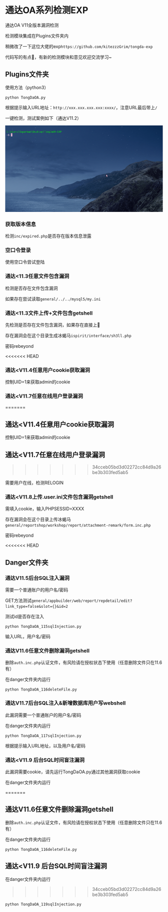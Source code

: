# 通达OA系列检测EXP

通达OA V11全版本漏洞检测

检测模块集成在Plugins文件夹内

稍微改了一下这位大佬的exp`https://github.com/kitezzzGrim/tongda-exp`

代码写的有点💩，有新的检测模块和意见欢迎交流学习~

## Plugins文件夹

使用方法（python3）

```
python TongDaOA.py
```

根据提示输入URL地址：`http://xxx.xxx.xxx.xxx:xxxx/`，注意URL最后带上`/`

一键检测，测试案例如下（通达V11.2）

![](pic/1.gif)

### 获取版本信息

检测`inc/expired.php`是否存在版本信息泄露

### 空口令登录

使用空口令尝试登陆

### 通达<11.3任意文件包含漏洞

检测是否存在文件包含漏洞

如果存在尝试读取`general/../../mysql5/my.ini`

### 通达<11.3文件上传+文件包含getshell

先检测是否存在文件包含漏洞，如果存在直接上🐎

存在漏洞会在这个目录生成冰蝎马`ispirit/interface/sh3ll.php`

密码rebeyond

<<<<<<< HEAD
### 通达<V11.4任意用户cookie获取漏洞

控制UID=1来获取admin的cookie

### 通达<V11.7任意在线用户登录漏洞
=======
## 通达<V11.4任意用户cookie获取漏洞

控制UID=1来获取admin的cookie

## 通达<V11.7任意在线用户登录漏洞
>>>>>>> 34cceb05bd3d02272cc84d9a26be3b303fed5ab5

需要用户在线，检测RELOGIN

### 通达<V11.8上传.user.ini文件包含漏洞getshell

需填入cookie，输入PHPSESSID=XXXX

存在漏洞会在这个目录上传冰蝎马`general/reportshop/workshop/report/attachment-remark/form.inc.php`

密码rebeyond

<<<<<<< HEAD
## Danger文件夹

### 通达V11.5后台SQL注入漏洞

需要一个普通账户的用户名/密码

GET方法测试`general/appbuilder/web/report/repdetail/edit?link_type=false&slot={}&id=2`

测试id是否存在注入

```
python TongDaOA_115sqlInjection.py
```

输入URL，用户名/密码

### 通达V11.6任意文件删除漏洞getshell

删除`auth.inc.php`认证文件，有风险请在授权状态下使用（任意删除文件只在11.6有）

在danger文件夹内运行

```
python TongDaOA_116deleteFile.py
```

### 通达V11.7后台SQL注入&新增数据库用户写webshell

此漏洞需要一个普通账户的用户名/密码

在danger文件夹内运行

```
python TongDaOA_117sqlInjection.py
```

根据提示输入URL地址，以及用户名/密码

### 通达<V11.9 后台SQL时间盲注漏洞

此漏洞需要cookie，请先运行TongDaOA.py通过其他漏洞获取cookie

在danger文件夹内运行

=======
## 通达V11.6任意文件删除漏洞getshell

删除`auth.inc.php`认证文件，有风险请在授权状态下使用（任意删除文件只在11.6有）

在danger文件夹内运行

```
python TongDaOA_116deleteFile.py
```

## 通达<V11.9 后台SQL时间盲注漏洞

在danger文件夹内运行

>>>>>>> 34cceb05bd3d02272cc84d9a26be3b303fed5ab5
```
python TongDaOA_119sqlInjection.py
```
